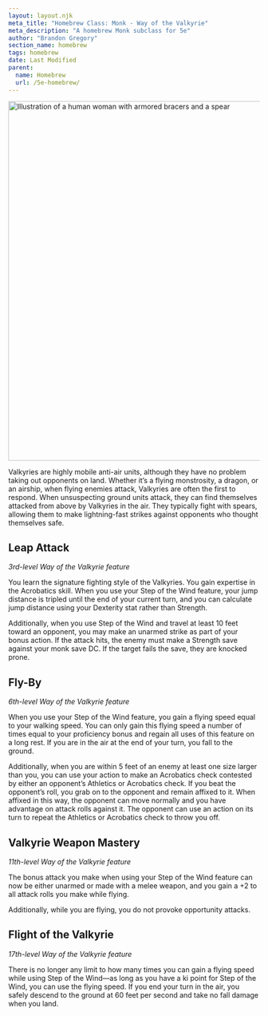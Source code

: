 ```yaml
---
layout: layout.njk
meta_title: "Homebrew Class: Monk - Way of the Valkyrie"
meta_description: "A homebrew Monk subclass for 5e"
author: "Brandon Gregory"
section_name: homebrew
tags: homebrew
date: Last Modified
parent:
  name: Homebrew
  url: /5e-homebrew/
---
```


<img
  src="/images/Monk-Way-of-the-Valkyrie-Muted.webp"
  srcset="/images/Monk - Way of the Valkyrie - Muted - 720.webp 720w,
          /images/Monk-Way-of-the-Valkyrie-Muted.webp 1536w"
  sizes="(min-width: 768px) 768px,360px"
  alt="Illustration of a human woman with armored bracers and a spear"
  class="hero"
  height="720" width="720" />

Valkyries are highly mobile anti-air units, although they have no problem taking out opponents on land. Whether it’s a flying monstrosity, a dragon, or an airship, when flying enemies attack, Valkyries are often the first to respond. When unsuspecting ground units attack, they can find themselves attacked from above by Valkyries in the air. They typically fight with spears, allowing them to make lightning-fast strikes against opponents who thought themselves safe.

## Leap Attack

_3rd-level Way of the Valkyrie feature_

You learn the signature fighting style of the Valkyries. You gain expertise in the Acrobatics skill. When you use your Step of the Wind feature, your jump distance is tripled until the end of your current turn, and you can calculate jump distance using your Dexterity stat rather than Strength.

Additionally, when you use Step of the Wind and travel at least 10 feet toward an opponent, you may make an unarmed strike as part of your bonus action. If the attack hits, the enemy must make a Strength save against your monk save DC. If the target fails the save, they are knocked prone.

## Fly-By

_6th-level Way of the Valkyrie feature_

When you use your Step of the Wind feature, you gain a flying speed equal to your walking speed. You can only gain this flying speed a number of times equal to your proficiency bonus and regain all uses of this feature on a long rest. If you are in the air at the end of your turn, you fall to the ground.

Additionally, when you are within 5 feet of an enemy at least one size larger than you, you can use your action to make an Acrobatics check contested by either an opponent’s Athletics or Acrobatics check. If you beat the opponent’s roll, you grab on to the opponent and remain affixed to it. When affixed in this way, the opponent can move normally and you have advantage on attack rolls against it. The opponent can use an action on its turn to repeat the Athletics or Acrobatics check to throw you off.

## Valkyrie Weapon Mastery

_11th-level Way of the Valkyrie feature_

The bonus attack you make when using your Step of the Wind feature can now be either unarmed or made with a melee weapon, and you gain a +2 to all attack rolls you make while flying.

Additionally, while you are flying, you do not provoke opportunity attacks.

## Flight of the Valkyrie

_17th-level Way of the Valkyrie feature_

There is no longer any limit to how many times you can gain a flying speed while using Step of the Wind—as long as you have a ki point for Step of the Wind, you can use the flying speed. If you end your turn in the air, you safely descend to the ground at 60 feet per second and take no fall damage when you land.

